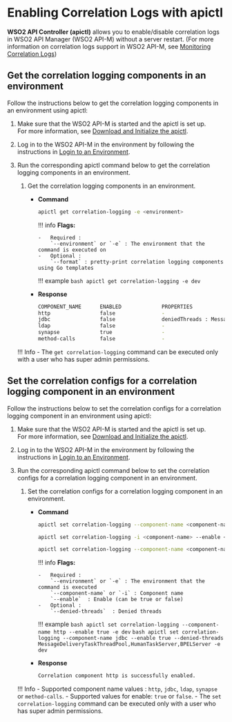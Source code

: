 # Enabling Correlation Logs with apictl

**WSO2 API Controller (apictl)** allows you to enable/disable correlation logs in WSO2 API Manager (WSO2 API-M) without a server restart. (For more information on correlation logs support in WSO2 API-M, see [Monitoring Correlation Logs]({{base_path}}/monitoring/observability/logs/monitoring-correlation-logs)) 

## Get the correlation logging components in an environment

Follow the instructions below to get the correlation logging components in an environment using apictl:

1.  Make sure that the WSO2 API-M is started and the apictl is set up.   
For more information, see [Download and Initialize the apictl]({{base_path}}/install-and-setup/setup/api-controller/getting-started-with-wso2-api-controller/#download-and-initialize-the-apictl).
2.  Log in to the WSO2 API-M in the environment by following the instructions in [Login to an Environment]({{base_path}}/install-and-setup/setup/api-controller/getting-started-with-wso2-api-controller/#login-to-an-environment).
3.  Run the corresponding apictl command below to get the correlation logging components in an environment.

    1. Get the correlation logging components in an environment.

        -   **Command**
            ``` bash
            apictl get correlation-logging -e <environment>
            ```

            !!! info
                **Flags:**  
                
                -   Required :  
                    `--environment` or `-e` : The environment that the command is executed on  
                -   Optional :  
                    `--format` : pretty-print correlation logging components using Go templates    

            !!! example
                ```bash
                apictl get correlation-logging -e dev 
                ```

        -   **Response**

            ```bash
            COMPONENT_NAME      ENABLED             PROPERTIES
            http                false               -
            jdbc                false               deniedThreads : MessageDeliveryTaskThreadPool, HumanTaskServer, BPELServer, CarbonDeploymentSchedulerThread
            ldap                false               -
            synapse             true                -
            method-calls        false               -

            ```

    !!! Info
        - The `get correlation-logging` command can be executed only with a user who has super admin permissions.


## Set the correlation configs for a correlation logging component in an environment

Follow the instructions below to set the correlation configs for a correlation logging component in an environment using apictl:

1.  Make sure that the WSO2 API-M is started and the apictl is set up.   
For more information, see [Download and Initialize the apictl]({{base_path}}/install-and-setup/setup/api-controller/getting-started-with-wso2-api-controller/#download-and-initialize-the-apictl).
2.  Log in to the WSO2 API-M in the environment by following the instructions in [Login to an Environment]({{base_path}}/install-and-setup/setup/api-controller/getting-started-with-wso2-api-controller/#login-to-an-environment).
3.  Run the corresponding apictl command below to set the correlation configs for a correlation logging component in an environment.

    1. Set the correlation configs for a correlation logging component in an environment.

        -   **Command**
            ``` bash
            apictl set correlation-logging --component-name <component-name> --enable <true-or-false> --environment <environment>
            ```
            ``` bash
            apictl set correlation-logging -i <component-name> --enable <true-or-false> -e <environment>
            ```
            ``` bash
            apictl set correlation-logging --component-name <component-name> --enable <true-or-false> --denied-threads <denied-threads> --environment <environment>
            ```

            !!! info
                **Flags:**  
                
                -   Required :  
                    `--environment` or `-e` : The environment that the command is executed    
                    `--component-name` or `-i` : Component name  
                    `--enable`  : Enable (can be true or false)    
                -   Optional :  
                    `--denied-threads`  : Denied threads    

            !!! example
                ``` bash
                apictl set correlation-logging --component-name http --enable true -e dev
                ```
                ``` bash
                apictl set correlation-logging --component-name jdbc --enable true --denied-threads MessageDeliveryTaskThreadPool,HumanTaskServer,BPELServer -e dev
                ```

        -   **Response**

            ```bash
            Correlation component http is successfully enabled.
            ```

    !!! Info
        - Supported component name values : `http`, `jdbc`, `ldap`, `synapse` or `method-calls`.
        - Supported values for enable: `true` or `false`.
        - The `set correlation-logging` command can be executed only with a user who has super admin permissions.
